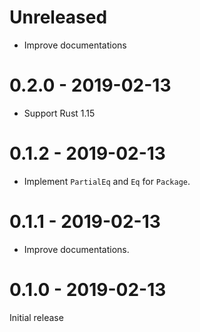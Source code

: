 # Unreleased

* Improve documentations

# 0.2.0 - 2019-02-13

* Support Rust 1.15

# 0.1.2 - 2019-02-13

* Implement `PartialEq` and `Eq` for `Package`.

# 0.1.1 - 2019-02-13

* Improve documentations.

# 0.1.0 - 2019-02-13

Initial release
